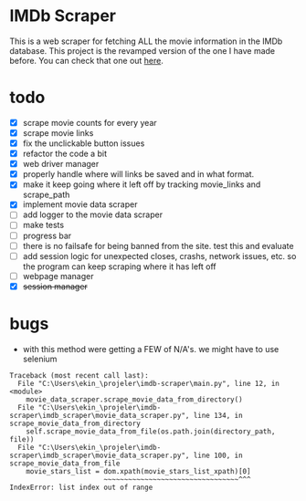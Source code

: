 # IMDb Scraper

This is a web scraper for fetching ALL the movie information in the IMDb database. This project is the revamped version of the one I have made before. You can check that one out [here](https://github.com/ekinakkaya/movies-data-scraping).

# todo

- [x] scrape movie counts for every year
- [x] scrape movie links
- [x] fix the unclickable button issues
- [x] refactor the code a bit
- [x] web driver manager
- [x] properly handle where will links be saved and in what format.
- [x] make it keep going where it left off by tracking movie_links and scrape_path
- [x] implement movie data scraper
- [ ] add logger to the movie data scraper
- [ ] make tests
- [ ] progress bar
- [ ] there is no failsafe for being banned from the site. test this and evaluate
- [ ] add session logic for unexpected closes, crashs, network issues, etc. so the program can keep scraping where it has left off
- [ ] webpage manager
- [x] ~~session manager~~

# bugs

- with this method were getting a FEW of N/A's. we might have to use selenium
```
Traceback (most recent call last):
  File "C:\Users\ekin_\projeler\imdb-scraper\main.py", line 12, in <module>
    movie_data_scraper.scrape_movie_data_from_directory()
  File "C:\Users\ekin_\projeler\imdb-scraper\imdb_scraper\movie_data_scraper.py", line 134, in scrape_movie_data_from_directory
    self.scrape_movie_data_from_file(os.path.join(directory_path, file))
  File "C:\Users\ekin_\projeler\imdb-scraper\imdb_scraper\movie_data_scraper.py", line 100, in scrape_movie_data_from_file
    movie_stars_list = dom.xpath(movie_stars_list_xpath)[0]
                       ~~~~~~~~~~~~~~~~~~~~~~~~~~~~~~~~~^^^
IndexError: list index out of range
```